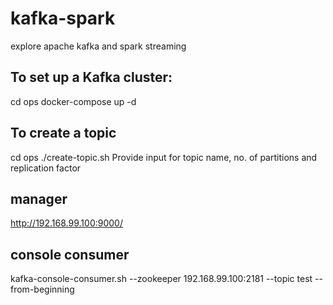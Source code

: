 # kafka-spark
explore apache kafka and spark streaming

## To set up a Kafka cluster:
cd ops
docker-compose up -d

## To create a topic
cd ops
./create-topic.sh
Provide input for topic name, no. of partitions and replication factor

## manager
http://192.168.99.100:9000/

## console consumer

kafka-console-consumer.sh --zookeeper 192.168.99.100:2181 --topic test --from-beginning
